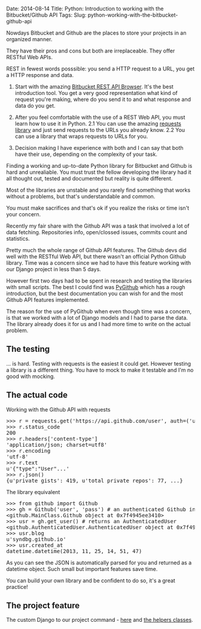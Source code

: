 Date: 2014-08-14
Title: Python: Introduction to working with the Bitbucket/Github API
Tags:
Slug: python-working-with-the-bitbucket-github-api


<p>Nowdays Bitbucket and Github are the places to store your projects in an organized manner.</p>
<p>They have their pros and cons but both are irreplaceable. They offer RESTful Web APIs.</p>
<p>REST in fewest words posssible: you send a HTTP request to a URL, you get a HTTP response and data.</p>
<ol>
<li>
<p>Start with the amazing <a href="http://restbrowser.bitbucket.org/">Bitbucket REST API Browser</a>.
It's the best introduction tool. You get a very good representation what kind of request you're making,
where do you send it to and what response and data do you get.</p>
</li>
<li>
<p>After you feel comfortable with the use of a REST Web API, you must learn how to use it in Python.
2.1 You can use the amazing <a href="http://docs.python-requests.org/en/latest/">requests library</a> and just send requests to the URLs you already know.
2.2 You can use a library that wraps requests to URLs for you.</p>
</li>
<li>
<p>Decision making
I have experience with both and I can say that both have their use, depending on the complexity of your task.</p>
</li>
</ol>
<p>Finding a working and up-to-date Python library for Bitbucket and Github is hard and unrealiable.
You must trust the fellow developing the library had it all thought out, tested and documented but reality is quite different.</p>
<p>Most of the libraries are unstable and you rarely find something that works without a problems, but that's understandable and common.</p>
<p>You must make sacrifices and that's ok if you realize the risks or time isn't your concern.</p>
<p>Recently my fair share with the Github API was a task that involved a lot of data fetching. Repositories info, open/clossed issues, commits count and statistics.</p>
<p>Pretty much the whole range of Github API features. The Github devs did well with the RESTful Web API, but there wasn't an official Python Github library. Time was a concern since we had to have this feature working with our Django project in less than 5 days.</p>
<p>However first two days had to be spent in research and testing the libraries with small scripts. The best I could find was <a href="https://github.com/jacquev6/PyGithub/">PyGithub</a> which has a rough introduction,
but the best documentation you can wish for and the most Github API features implemented.</p>
<p>The reason for the use of PyGithub when even though time was a concern, is that we worked with a lot of Django models and I had to parse the data. The library already does it for us and I had more time to write on the actual problem.</p>
<h2>The testing</h2>
<p>... is hard. Testing with requests is the easiest it could get. However testing a library is a different thing. You have to mock to make it testable and I'm no good with mocking.</p>
<h2>The actual code</h2>
<p>Working with the Github API with requests</p>
<div class="highlight"><pre><span class="o">&gt;&gt;&gt;</span> <span class="n">r</span> <span class="o">=</span> <span class="n">requests</span><span class="o">.</span><span class="n">get</span><span class="p">(</span><span class="s">&#39;https://api.github.com/user&#39;</span><span class="p">,</span> <span class="n">auth</span><span class="o">=</span><span class="p">(</span><span class="s">&#39;user&#39;</span><span class="p">,</span> <span class="s">&#39;pass&#39;</span><span class="p">))</span>
<span class="o">&gt;&gt;&gt;</span> <span class="n">r</span><span class="o">.</span><span class="n">status_code</span>
<span class="mi">200</span>
<span class="o">&gt;&gt;&gt;</span> <span class="n">r</span><span class="o">.</span><span class="n">headers</span><span class="p">[</span><span class="s">&#39;content-type&#39;</span><span class="p">]</span>
<span class="s">&#39;application/json; charset=utf8&#39;</span>
<span class="o">&gt;&gt;&gt;</span> <span class="n">r</span><span class="o">.</span><span class="n">encoding</span>
<span class="s">&#39;utf-8&#39;</span>
<span class="o">&gt;&gt;&gt;</span> <span class="n">r</span><span class="o">.</span><span class="n">text</span>
<span class="s">u&#39;{&quot;type&quot;:&quot;User&quot;...&#39;</span>
<span class="o">&gt;&gt;&gt;</span> <span class="n">r</span><span class="o">.</span><span class="n">json</span><span class="p">()</span>
<span class="p">{</span><span class="s">u&#39;private_gists&#39;</span><span class="p">:</span> <span class="mi">419</span><span class="p">,</span> <span class="s">u&#39;total_private_repos&#39;</span><span class="p">:</span> <span class="mi">77</span><span class="p">,</span> <span class="o">...</span><span class="p">}</span>
</pre></div>


<p>The library equivalent</p>
<div class="highlight"><pre><span class="o">&gt;&gt;&gt;</span> <span class="kn">from</span> <span class="nn">github</span> <span class="kn">import</span> <span class="n">Github</span>
<span class="o">&gt;&gt;&gt;</span> <span class="n">gh</span> <span class="o">=</span> <span class="n">Github</span><span class="p">(</span><span class="s">&#39;user&#39;</span><span class="p">,</span> <span class="s">&#39;pass&#39;</span><span class="p">)</span> <span class="c"># an authenticated Github instance</span>
<span class="o">&lt;</span><span class="n">github</span><span class="o">.</span><span class="n">MainClass</span><span class="o">.</span><span class="n">Github</span> <span class="nb">object</span> <span class="n">at</span> <span class="mh">0x7f4945ee3410</span><span class="o">&gt;</span>
<span class="o">&gt;&gt;&gt;</span> <span class="n">usr</span> <span class="o">=</span> <span class="n">gh</span><span class="o">.</span><span class="n">get_user</span><span class="p">()</span> <span class="c"># returns an AuthenticatedUser</span>
<span class="o">&lt;</span><span class="n">github</span><span class="o">.</span><span class="n">AuthenticatedUser</span><span class="o">.</span><span class="n">AuthenticatedUser</span> <span class="nb">object</span> <span class="n">at</span> <span class="mh">0x7f4942f56190</span><span class="o">&gt;</span>
<span class="o">&gt;&gt;&gt;</span> <span class="n">usr</span><span class="o">.</span><span class="n">blog</span>
<span class="s">u&#39;syndbg.github.io&#39;</span>
<span class="o">&gt;&gt;&gt;</span> <span class="n">usr</span><span class="o">.</span><span class="n">created_at</span>
<span class="n">datetime</span><span class="o">.</span><span class="n">datetime</span><span class="p">(</span><span class="mi">2013</span><span class="p">,</span> <span class="mi">11</span><span class="p">,</span> <span class="mi">25</span><span class="p">,</span> <span class="mi">14</span><span class="p">,</span> <span class="mi">51</span><span class="p">,</span> <span class="mi">47</span><span class="p">)</span>
</pre></div>


<p>As you can see the JSON is automatically parsed for you and returned as a datetime object. Such small but important features save time.</p>
<p>You can build your own library and be confident to do so, it's a great practice!</p>
<h2>The project feature</h2>
<p>The custom Django to our project command - <a href="https://github.com/HackBulgaria/Odin/blob/master/students/management/commands/generate_certificates.py">here</a> and <a href="https://github.com/HackBulgaria/Odin/blob/master/students/management/commands/helpers/classes.py">the helpers classes</a>.</p>
